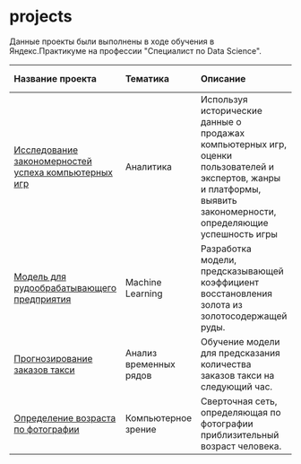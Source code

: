# projects

Данные проекты были выполнены в ходе обучения в Яндекс.Практикуме на профессии "Специалист по Data Science".

| Название проекта | Тематика | Описание | Используемые инструменты | 
| :---------------------- | :---------------------- | :---------------------- | :---------------------- |
| [Исследование закономерностей успеха компьютерных игр](analytics) | Аналитика | Используя исторические данные о продажах компьютерных игр, оценки пользователей и экспертов, жанры и платформы, выявить закономерности, определяющие успешность игры | *pandas, matplotlib* |
| [Модель для рудообрабатывающего предприятия](machine-learning) | Machine Learning | Разработка модели, предсказывающей коэффициент восстановления золота из золотосодержащей руды. | *pandas, matplotlib, sklearn, catboost* |
| [Прогнозирование заказов такси](time-series) | Анализ временных рядов | Обучение модели для предсказания количества заказов такси на следующий час. | *pandas, sklearn, time-series analysis* |
| [Определение возраста по фотографии](age-determination) | Компьютерное зрение | Сверточная сеть, определяющая по фотографии приблизительный возраст человека. | *Keras, ResNet* |

